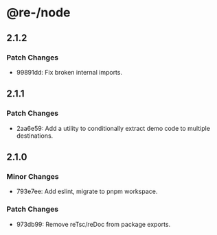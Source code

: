 # @re-/node

## 2.1.2

### Patch Changes

-   99891dd: Fix broken internal imports.

## 2.1.1

### Patch Changes

-   2aa6e59: Add a utility to conditionally extract demo code to multiple destinations.

## 2.1.0

### Minor Changes

-   793e7ee: Add eslint, migrate to pnpm workspace.

### Patch Changes

-   973db99: Remove reTsc/reDoc from package exports.
